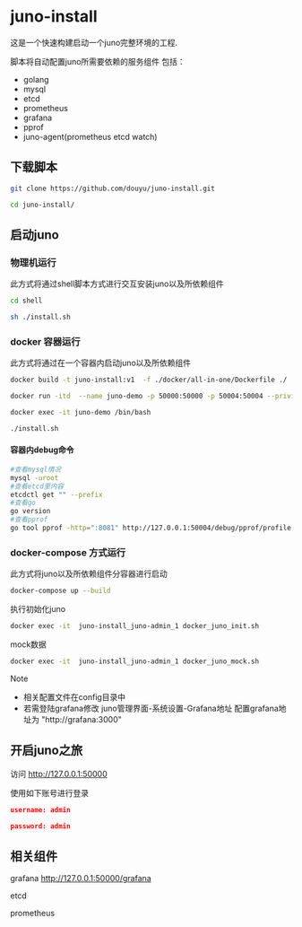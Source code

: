 # juno-install

这是一个快速构建启动一个juno完整环境的工程.

脚本将自动配置juno所需要依赖的服务组件
包括：
- golang
- mysql
- etcd
- prometheus
- grafana
- pprof
- juno-agent(prometheus etcd watch) 

## 下载脚本

```bash
git clone https://github.com/douyu/juno-install.git

cd juno-install/
```

## 启动juno

### 物理机运行

此方式将通过shell脚本方式进行交互安装juno以及所依赖组件

```bash
cd shell

sh ./install.sh
```

### docker 容器运行

此方式将通过在一个容器内启动juno以及所依赖组件

```bash
docker build -t juno-install:v1  -f ./docker/all-in-one/Dockerfile ./

docker run -itd  --name juno-demo -p 50000:50000 -p 50004:50004 --privileged=true juno-install:v1 /usr/sbin/init

docker exec -it juno-demo /bin/bash

./install.sh

```

#### 容器内debug命令

```bash
#查看mysql情况
mysql -uroot
#查看etcd里内容
etcdctl get "" --prefix
#查看go
go version
#查看pprof
go tool pprof -http=":8081" http://127.0.0.1:50004/debug/pprof/profile
```

### docker-compose 方式运行

此方式将juno以及所依赖组件分容器进行启动

```bash
docker-compose up --build
```

执行初始化juno

```bash
docker exec -it  juno-install_juno-admin_1 docker_juno_init.sh
```

mock数据

```bash
docker exec -it  juno-install_juno-admin_1 docker_juno_mock.sh
```

Note

- 相关配置文件在config目录中
- 若需登陆grafana修改 juno管理界面-系统设置-Grafana地址 配置grafana地址为 "http://grafana:3000"

## 开启juno之旅

访问 http://127.0.0.1:50000

使用如下账号进行登录

```json
username: admin

password: admin
```

## 相关组件

grafana http://127.0.0.1:50000/grafana

etcd 

prometheus 
